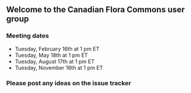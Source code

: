 ## Welcome to the Canadian Flora Commons user group

### Meeting dates

* Tuesday, February 16th at 1 pm ET
* Tuesday, May 18th at 1 pm ET
* Tuesday, August 17th at 1 pm ET
* Tuesday, November 16th at 1 pm ET

### Please post any ideas on the issue tracker

